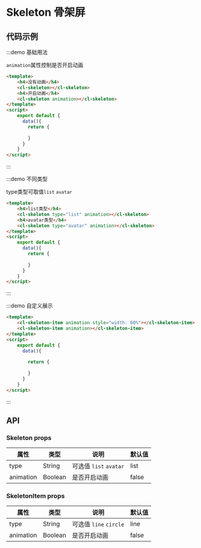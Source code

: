 # Skeleton 骨架屏


## 代码示例


:::demo 基础用法

`animation`属性控制是否开启动画

```html
<template>
    <h4>没有动画</h4>
    <cl-skeleton></cl-skeleton>
    <h4>开启动画</h4>
    <cl-skeleton animation></cl-skeleton>
</template>
<script>
    export default {
      data(){
        return {
          
        }
      }
    }
</script>
```
:::



:::demo 不同类型

type类型可取值`list` `avatar`

```html
<template>
    <h4>list类型</h4>
    <cl-skeleton type="list" animation></cl-skeleton>
    <h4>avatar类型</h4>
    <cl-skeleton type="avatar" animation></cl-skeleton>
</template>
<script>
    export default {
      data(){
        return {
          
        }
      }
    }
</script>
```
:::


:::demo 自定义展示


```html
<template>
    <cl-skeleton-item animation style="width: 60%"></cl-skeleton-item>
    <cl-skeleton-item animation></cl-skeleton-item>
</template>
<script>
    export default {
      data(){
        
        return {
          
        }
      }
    }
</script>
```
:::



## API

### Skeleton props

| 属性 | 类型 | 说明 | 默认值 |
| ---- | ---- | ---- | ---- |
| type | String | 可选值 `list` `avatar` | list |
| animation | Boolean | 是否开启动画 | false |

### SkeletonItem props

| 属性 | 类型 | 说明 | 默认值 |
| ---- | ---- | ---- | ---- |
| type | String | 可选值 `line` `circle` | line |
| animation | Boolean | 是否开启动画 | false |
